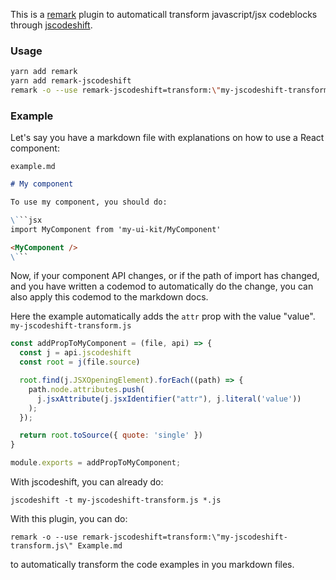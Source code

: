 This is a [remark][] plugin to automaticall transform javascript/jsx
codeblocks through [jscodeshift][].

### Usage

```bash
yarn add remark
yarn add remark-jscodeshift
remark -o --use remark-jscodeshift=transform:\"my-jscodeshift-transform.js\" File.md
```

### Example

Let's say you have a markdown file with explanations on how to use a React component:

`example.md`

```markdown
# My component

To use my component, you should do:

\```jsx
import MyComponent from 'my-ui-kit/MyComponent'

<MyComponent />
\```
```

Now, if your component API changes, or if the path of import has changed, and you
have written a codemod to automatically do the change, you can also apply this
codemod to the markdown docs.

Here the example automatically adds the `attr` prop with the value "value".
`my-jscodeshift-transform.js`

```js
const addPropToMyComponent = (file, api) => {
  const j = api.jscodeshift
  const root = j(file.source)

  root.find(j.JSXOpeningElement).forEach((path) => {
    path.node.attributes.push(
      j.jsxAttribute(j.jsxIdentifier("attr"), j.literal('value'))
    );
  });

  return root.toSource({ quote: 'single' })
}

module.exports = addPropToMyComponent;
```

With jscodeshift, you can already do:

```
jscodeshift -t my-jscodeshift-transform.js *.js
```

With this plugin, you can do:

```
remark -o --use remark-jscodeshift=transform:\"my-jscodeshift-transform.js\" Example.md
```

to automatically transform the code examples in you markdown files.



[remark]: https://github.com/remarkjs/remark
[jscodeshift]: https://github.com/facebook/jscodeshift
